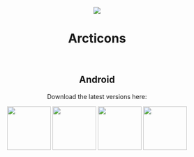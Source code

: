 <div align="center">
  
  [<img src="https://github.com/Arcticons-Team/Arcticons/blob/main/github/arcticons.png">]([https://arcticons-team.github.io/Arcticons/#dark](https://github.com/Arcticons-Team/Arcticons))
  <h1 style="text-align: center;">Arcticons</h1>

  <br>

  ## Android
  Download the latest versions here:
  
  [<img height="100" src="https://github.com/Arcticons-Team/Arcticons/blob/main/github/arcticons.png">](https://arcticons-team.github.io/Arcticons/#dark)
  [<img height="100" src="https://github.com/Arcticons-Team/Arcticons/blob/main/github/arcticons_black.png">](https://arcticons-team.github.io/Arcticons/#light)
  [<img height="100" src="https://github.com/Arcticons-Team/Arcticons/blob/main/github/arcticons_you.png">](https://arcticons-team.github.io/Arcticons/#you)
  [<img height="100" src="https://github.com/Arcticons-Team/Arcticons/blob/main/github/arcticons_day_night.webp">](https://arcticons-team.github.io/Arcticons/#daynight)


</div>
